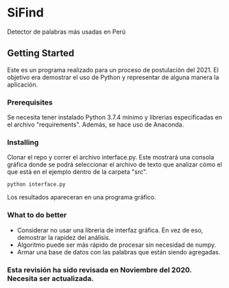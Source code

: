
# SiFind

Detector de palabras más usadas en Perú

## Getting Started

Este es un programa realizado para un proceso de postulación del 2021. El objetivo era demostrar el uso de Python y representar de alguna manera la aplicación.

### Prerequisites

Se necesita tener instalado Python 3.7.4 mínimo y librerias especificadas en el archivo "requirements". Además, se hace uso de Anaconda.

### Installing

Clonar el repo y correr el archivo interface.py. Este mostrará una consola gráfica donde se podrá seleccionar el archivo de texto que analizar cómo el que está en el ejemplo dentro de la carpeta "src".

    python interface.py


Los resultados apareceran en una programa gráfico.

### What to do better

- Considerar no usar una libreria de interfaz gráfica. En vez de eso, demostrar la rapidez del análisis.
- Algoritmo puede ser más rápido de procesar sin necesidad de numpy.
- Armar una base de datos con las palabras que están siendo agregadas.

### Esta revisión ha sido revisada en Noviembre del 2020. Necesita ser actualizada.
